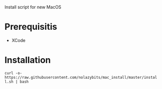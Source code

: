 Install script for new MacOS

# Prerequisitis  
* XCode

# Installation  
`curl -o- https://raw.githubusercontent.com/nolazybits/mac_install/master/install.sh | bash`
